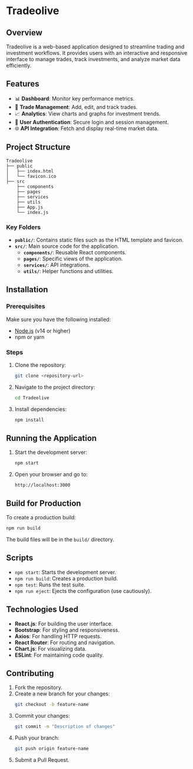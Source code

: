 # Tradeolive

## Overview
Tradeolive is a web-based application designed to streamline trading and investment workflows. It provides users with an interactive and responsive interface to manage trades, track investments, and analyze market data efficiently.

## Features
- 📊 **Dashboard**: Monitor key performance metrics.
- 💼 **Trade Management**: Add, edit, and track trades.
- 📈 **Analytics**: View charts and graphs for investment trends.
- 🔐 **User Authentication**: Secure login and session management.
- 🌐 **API Integration**: Fetch and display real-time market data.

## Project Structure
```
Tradeolive
├── public
│   ├── index.html
│   └── favicon.ico
├── src
    ├── components
    ├── pages
    ├── services
    ├── utils
    ├── App.js
    └── index.js
```

### Key Folders
- **`public/`**: Contains static files such as the HTML template and favicon.
- **`src/`**: Main source code for the application.
  - **`components/`**: Reusable React components.
  - **`pages/`**: Specific views of the application.
  - **`services/`**: API integrations.
  - **`utils/`**: Helper functions and utilities.

## Installation

### Prerequisites
Make sure you have the following installed:
- [Node.js](https://nodejs.org/) (v14 or higher)
- npm or yarn

### Steps
1. Clone the repository:
   ```bash
   git clone <repository-url>
   ```
2. Navigate to the project directory:
   ```bash
   cd Tradeolive
   ```
3. Install dependencies:
   ```bash
   npm install
   ```

## Running the Application
1. Start the development server:
   ```bash
   npm start
   ```
2. Open your browser and go to:
   ```
   http://localhost:3000
   ```

## Build for Production
To create a production build:
```bash
npm run build
```
The build files will be in the `build/` directory.

## Scripts
- `npm start`: Starts the development server.
- `npm run build`: Creates a production build.
- `npm test`: Runs the test suite.
- `npm run eject`: Ejects the configuration (use cautiously).

## Technologies Used
- **React.js**: For building the user interface.
- **Bootstrap**: For styling and responsiveness.
- **Axios**: For handling HTTP requests.
- **React Router**: For routing and navigation.
- **Chart.js**: For visualizing data.
- **ESLint**: For maintaining code quality.

## Contributing
1. Fork the repository.
2. Create a new branch for your changes:
   ```bash
   git checkout -b feature-name
   ```
3. Commit your changes:
   ```bash
   git commit -m "Description of changes"
   ```
4. Push your branch:
   ```bash
   git push origin feature-name
   ```
5. Submit a Pull Request.


